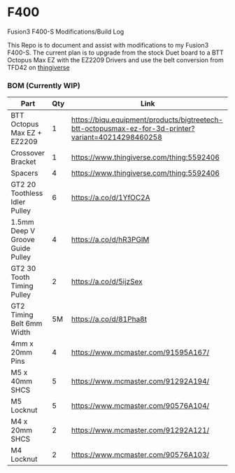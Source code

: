 # F400
Fusion3 F400-S Modifications/Build Log

This Repo is to document and assist with modifications to my Fusion3 F400-S. The current plan is to upgrade from the stock Duet board to a BTT Octopus Max EZ with the EZ2209 Drivers and use the belt conversion from TFD42 on [thingiverse](https://www.thingiverse.com/thing:5592406)

### BOM (Currently WIP)
|Part|Qty|Link|
|-|-|-|
| BTT Octopus Max EZ + EZ2209 | 1 | https://biqu.equipment/products/bigtreetech-btt-octopusmax-ez-for-3d-printer?variant=40214298460258 |
| Crossover Bracket | 1 | https://www.thingiverse.com/thing:5592406 |
| Spacers | 4 | https://www.thingiverse.com/thing:5592406 |
| GT2 20 Toothless Idler Pulley | 6 | https://a.co/d/1YfOC2A |
| 1.5mm Deep V Groove Guide Pulley | 4 | https://a.co/d/hR3PGlM |
| GT2 30 Tooth Timing Pulley | 2 | https://a.co/d/5ijzSex |
| GT2 Timing Belt 6mm Width | 5M | https://a.co/d/81Pha8t |
| 4mm x 20mm Pins | 4 | https://www.mcmaster.com/91595A167/ |
| M5 x 40mm SHCS | 5 | https://www.mcmaster.com/91292A194/ |
| M5 Locknut | 5 | https://www.mcmaster.com/90576A104/ |
| M4 x 20mm SHCS | 2 | https://www.mcmaster.com/91292A121/ |
| M4 Locknut | 2 | https://www.mcmaster.com/90576A103/ |
